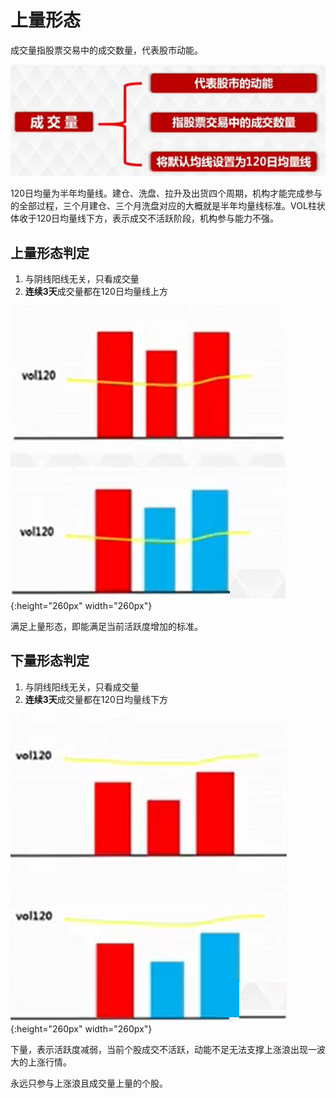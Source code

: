 # 上量形态

成交量指股票交易中的成交数量，代表股市动能。

![成交量](img/pr7_vol.png)

120日均量为半年均量线。建仓、洗盘、拉升及出货四个周期，机构才能完成参与的全部过程，三个月建仓、三个月洗盘对应的大概就是半年均量线标准。VOL柱状体收于120日均量线下方，表示成交不活跃阶段，机构参与能力不强。

## 上量形态判定

1. 与阴线阳线无关，只看成交量
2. **连续3天**成交量都在120日均量线上方

![上量](img/pr7_volup.png){:height="260px" width="260px"}

满足上量形态，即能满足当前活跃度增加的标准。

## 下量形态判定

1. 与阴线阳线无关，只看成交量
2. **连续3天**成交量都在120日均量线下方

![下量](img/pr7_voldown.png){:height="260px" width="260px"}

下量，表示活跃度减弱，当前个股成交不活跃，动能不足无法支撑上涨浪出现一波大的上涨行情。

永远只参与上涨浪且成交量上量的个股。
